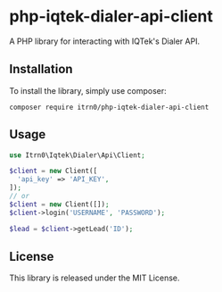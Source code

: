 # php-iqtek-dialer-api-client

A PHP library for interacting with IQTek's Dialer API.

## Installation

To install the library, simply use composer:

```
composer require itrn0/php-iqtek-dialer-api-client
```

## Usage

```php
use Itrn0\Iqtek\Dialer\Api\Client;

$client = new Client([
  'api_key' => 'API_KEY',
]);
// or 
$client = new Client([]);
$client->login('USERNAME', 'PASSWORD');

$lead = $client->getLead('ID');
```

## License

This library is released under the MIT License. 